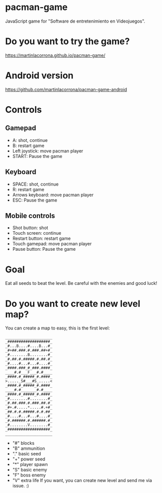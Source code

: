 # pacman-game
JavaScript game for "Software de entretenimiento en Videojuegos".

# Do you want to try the game?
https://martinlacorrona.github.io/pacman-game/

# Android version
https://github.com/martinlacorrona/pacman-game-android

# Controls
## Gamepad
- A: shot, continue
- B: restart game
- Left joystick: move pacman player
- START: Pause the game

## Keyboard
- SPACE: shot, continue
- R: restart game
- Arrows keyboard: move pacman player
- ESC: Pause the game

## Mobile controls
- Shot button: shot
- Touch screen: continue
- Restart button: restart game
- Touch gamepad: move pacman player
- Pause button: Pause the game

# Goal
Eat all seeds to beat the level. Be careful with the enemies and good luck!

# Do you want to create new level map?
You can create a map to easy, this is the first level:
```
_____________________
_###################_
_#...B....#....B...#_
_#+##.###.#.###.##+#_
_#........B........#_
_#.##.#.#####.#.##.#_
_#....#...#...#....#_
_####.###_#_###.####_
____#.#___F___#.#____
_####.#_#####_#.####_
>....._S#___#S_.....<
_####.#_#####_#.####_
____#.#_______#.#____
_####.#_#####_#.####_
_#........#........#_
_#.##.###.#.###.##.#_
_#+.#.....*.....#.+#_
_##.#.#.#####.#.#.##_
_#....#...#...#....#_
_#.######.#.######.#_
_#........V........#_
_###################_
_____________________
```
- "#" blocks
- "B" ammunition
- "." basic seed
- "+" power seed
- "*" player spawn
- "S" basic enemy
- "F" boss enemy
- "V" extra life
If you want, you can create new level and send me via issue. :)
